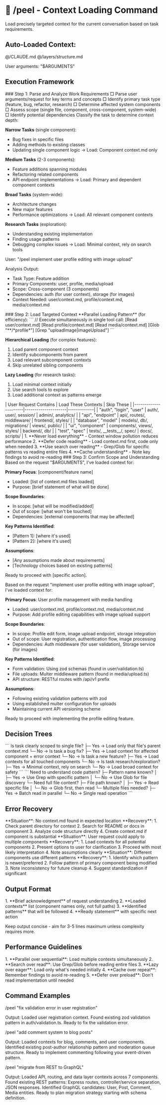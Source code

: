 # 🧄 /peel - Context Loading Command

<command-purpose>
Load precisely targeted context for the current conversation based on task requirements.
</command-purpose>

## Auto-Loaded Context:
@/CLAUDE.md
@/layers/structure.md

User arguments: "$ARGUMENTS"

## Execution Framework

<phase name="1-parse-requirements">
### Step 1: Parse and Analyze Work Requirements

<analysis-checklist>
□ Parse user arguments/request for key terms and concepts
□ Identify primary task type (feature, bug, refactor, research)
□ Determine affected system components
□ Assess scope (single file, component, cross-component, system-wide)
□ Identify potential dependencies
</analysis-checklist>

<task-classification>
Classify the task to determine context depth:

**Narrow Tasks** (single component):
- Bug fixes in specific files
- Adding methods to existing classes
- Updating single component logic
→ Load: Component context.md only

**Medium Tasks** (2-3 components):
- Feature additions spanning modules
- Refactoring related components
- API endpoint implementations
→ Load: Primary and dependent component contexts

**Broad Tasks** (system-wide):
- Architecture changes
- New major features
- Performance optimizations
→ Load: All relevant component contexts

**Research Tasks** (exploration):
- Understanding existing implementation
- Finding usage patterns
- Debugging complex issues
→ Load: Minimal context, rely on search tools
</task-classification>

<example name="parsing-user-request">
User: "/peel implement user profile editing with image upload"

Analysis Output:
- Task Type: Feature addition
- Primary Components: user, profile, media/upload
- Scope: Cross-component (3 components)
- Dependencies: auth (for user context), storage (for images)
- Context Needed: user/context.md, profile/context.md, media/context.md
</example>
</phase>

<phase name="2-load-context">
### Step 2: Load Targeted Context

<loading-strategy>
**Parallel Loading Pattern** (for efficiency):
```
// Execute simultaneously in single tool call:
[Read user/context.md]
[Read profile/context.md] 
[Read media/context.md]
[Glob "**/*profile*"]
[Grep "uploadImage|imageUpload"]
```

**Hierarchical Loading** (for complex features):
1. Load parent component context
2. Identify subcomponents from parent
3. Load relevant subcomponent contexts
4. Skip unrelated sibling components

**Lazy Loading** (for research tasks):
1. Load minimal context initially
2. Use search tools to explore
3. Load additional context as patterns emerge
</loading-strategy>

<context-relevance-matrix>
| User Request Contains | Load These Contexts | Skip These |
|----------------------|---------------------|-------------|
| "auth", "login", "user" | auth/, user/, session/ | admin/, analytics/ |
| "api", "endpoint" | api/, routes/, middleware/ | frontend/, styles/ |
| "database", "model" | models/, db/, migrations/ | views/, public/ |
| "ui", "component" | components/, views/, styles/ | backend/, db/ |
| "test", "spec" | tests/, __tests__/, spec/ | docs/, scripts/ |
</context-relevance-matrix>

<optimization-rules>
1. **Never load everything** - Context window pollution reduces performance
2. **Defer code reading** - Load context.md first, code only when needed
3. **Use search over reading** - Grep/Glob for specific patterns vs reading entire files
4. **Cache understanding** - Note key findings to avoid re-reading
</optimization-rules>
</phase>

<phase name="3-confirm-understanding">
### Step 3: Confirm Scope and Understanding

<confirmation-template>
Based on the request "$ARGUMENTS", I've loaded context for:

**Primary Focus**: [component/feature name]
- Loaded: [list of context.md files loaded]
- Purpose: [brief statement of what will be done]

**Scope Boundaries**:
- In scope: [what will be modified/added]
- Out of scope: [what won't be touched]
- Dependencies: [external components that may be affected]

**Key Patterns Identified**:
- [Pattern 1]: [where it's used]
- [Pattern 2]: [where it's used]

**Assumptions**:
- [Any assumptions made about requirements]
- [Technology choices based on existing patterns]

Ready to proceed with [specific action].
</confirmation-template>

<example name="scope-confirmation">
Based on the request "implement user profile editing with image upload", I've loaded context for:

**Primary Focus**: User profile management with media handling
- Loaded: user/context.md, profile/context.md, media/context.md
- Purpose: Add profile editing capabilities with image upload support

**Scope Boundaries**:
- In scope: Profile edit form, image upload endpoint, storage integration
- Out of scope: User registration, authentication flow, image processing
- Dependencies: Auth middleware (for user validation), Storage service (for images)

**Key Patterns Identified**:
- Form validation: Using zod schemas (found in user/validation.ts)
- File uploads: Multer middleware pattern (found in media/upload.ts)
- API structure: RESTful routes with /api/v1 prefix

**Assumptions**:
- Following existing validation patterns with zod
- Using established multer configuration for uploads
- Maintaining current API versioning scheme

Ready to proceed with implementing the profile editing feature.
</example>
</phase>

## Decision Trees

<decision-tree name="context-loading-depth">
```
Is task clearly scoped to single file?
├─ Yes → Load only that file's parent context.md
└─ No → Is task a bug fix?
    ├─ Yes → Load context for affected component + error context
    └─ No → Is task a new feature?
        ├─ Yes → Load contexts for all touched components
        └─ No → Is task research/exploration?
            ├─ Yes → Minimal context, rely on search
            └─ No → Load broad context for safety
```
</decision-tree>

<decision-tree name="search-vs-read">
```
Need to understand code pattern?
├─ Pattern name known? 
│   ├─ Yes → Use Grep with specific pattern
│   └─ No → Use Glob for file discovery
└─ Need full file content?
    ├─ File path known?
    │   ├─ Yes → Read specific file
    │   └─ No → Glob first, then read
    └─ Multiple files needed?
        ├─ Yes → Batch read in parallel
        └─ No → Single read operation
```
</decision-tree>

## Error Recovery

<error-handling>
<scenario name="missing-context-files">
**Situation**: No context.md found in expected location
**Recovery**:
1. Check parent directory for context
2. Search for README or docs in component
3. Analyze code structure directly
4. Create context.md if component is substantial
</scenario>

<scenario name="ambiguous-scope">
**Situation**: User request could apply to multiple components
**Recovery**:
1. Load contexts for all potential components
2. Present options to user for clarification
3. Proceed with most likely interpretation
4. Note assumptions clearly
</scenario>

<scenario name="conflicting-patterns">
**Situation**: Different components use different patterns
**Recovery**:
1. Identify which pattern is newer/preferred
2. Follow pattern of primary component being modified
3. Note inconsistency for future cleanup
4. Suggest standardization if significant
</scenario>
</error-handling>

## Output Format

<output-structure>
1. **Brief acknowledgment** of request understanding
2. **Loaded contexts** list (component names only, not full paths)
3. **Identified patterns** that will be followed
4. **Ready statement** with specific next action

Keep output concise - aim for 3-5 lines maximum unless complexity requires more.
</output-structure>

## Performance Guidelines

<performance-rules>
1. **Parallel over sequential**: Load multiple contexts simultaneously
2. **Search over read**: Use Grep/Glob before reading entire files
3. **Lazy over eager**: Load only what's needed initially
4. **Cache over repeat**: Remember findings to avoid re-reading
5. **Defer over preload**: Don't read implementation until needed
</performance-rules>

## Command Examples

<example name="narrow-task">
/peel "fix validation error in user registration"

Output:
Loaded user registration context. Found existing zod validation pattern in auth/validation.ts.
Ready to fix the validation error.
</example>

<example name="medium-task">
/peel "add comment system to blog posts"

Output:
Loaded contexts for blog, comments, and user components. 
Identified existing post-author relationship pattern and moderation queue structure.
Ready to implement commenting following your event-driven pattern.
</example>

<example name="broad-task">
/peel "migrate from REST to GraphQL"

Output:
Loaded API, routing, and data layer contexts across 7 components.
Found existing REST patterns: Express routes, controller/service separation, JSON responses.
Identified GraphQL candidates: User, Post, Comment, Media entities.
Ready to plan migration strategy starting with schema definition.
</example>
